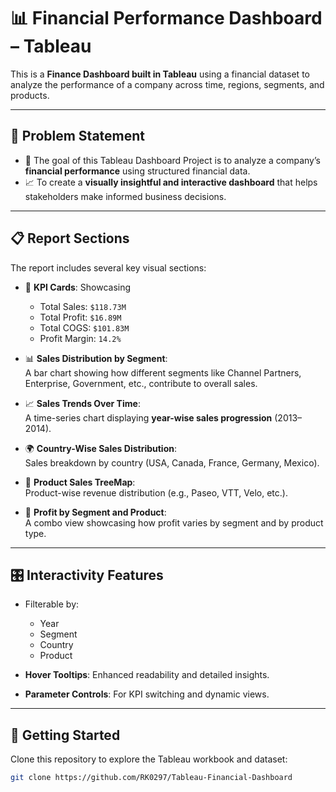 # 📊 Financial Performance Dashboard – Tableau

This is a **Finance Dashboard built in Tableau** using a financial dataset to analyze the performance of a company across time, regions, segments, and products.

---

## 🧩 Problem Statement

- 🎯 The goal of this Tableau Dashboard Project is to analyze a company’s **financial performance** using structured financial data.
- 📈 To create a **visually insightful and interactive dashboard** that helps stakeholders make informed business decisions.

---

## 📋 Report Sections

The report includes several key visual sections:

- 🧮 **KPI Cards**: Showcasing  
  - Total Sales: `$118.73M`  
  - Total Profit: `$16.89M`  
  - Total COGS: `$101.83M`  
  - Profit Margin: `14.2%`

- 📊 **Sales Distribution by Segment**:  
  A bar chart showing how different segments like Channel Partners, Enterprise, Government, etc., contribute to overall sales.

- 📈 **Sales Trends Over Time**:  
  A time-series chart displaying **year-wise sales progression** (2013–2014).

- 🌍 **Country-Wise Sales Distribution**:  
  Sales breakdown by country (USA, Canada, France, Germany, Mexico).

- 🌲 **Product Sales TreeMap**:  
  Product-wise revenue distribution (e.g., Paseo, VTT, Velo, etc.).

- 📌 **Profit by Segment and Product**:  
  A combo view showcasing how profit varies by segment and by product type.

---

## 🎛️ Interactivity Features

- Filterable by:
  - Year
  - Segment
  - Country
  - Product

- **Hover Tooltips**: Enhanced readability and detailed insights.
- **Parameter Controls**: For KPI switching and dynamic views.

---

## 🚀 Getting Started

Clone this repository to explore the Tableau workbook and dataset:

```bash
git clone https://github.com/RK0297/Tableau-Financial-Dashboard
